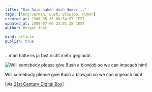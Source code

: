 ```yaml
---
title: "Die Amis haben doch Humor..."
tags: [lang:German, Bush, Blowjob, Humor]
created_at: 2006-05-15 00:54:57 CEST
updated_at: 2009-07-06 23:02:38 CEST
author: Holger Just

kind: article
publish: true
---
```


...man hätte es ja fast nicht mehr geglaubt.

<img src="/media/2006/bush-bj.jpg" alt="Will somebody please give Bush a blowjob so we can impeach him!" class="center" />

Will somebody please give Bush a blowjob so we can impeach him!

[via [21st Century Digital Boy](http://blog.bendlin.biz/kurt/index.php?/archives/119-Will-somebody-please-give-Bush-a-blowjob-....html)]